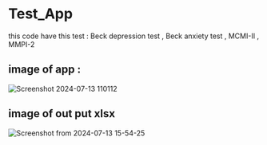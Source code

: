 # Test_App
this code have this test : Beck depression test , Beck anxiety test , MCMI-II , MMPI-2 
## image of app : 

![Screenshot 2024-07-13 110112](https://github.com/user-attachments/assets/9b5e1253-593a-45ee-9f03-48acbde084a0)

## image of out put xlsx
![Screenshot from 2024-07-13 15-54-25](https://github.com/user-attachments/assets/2f23ce0d-cca7-441d-a233-54970612e7a1)
